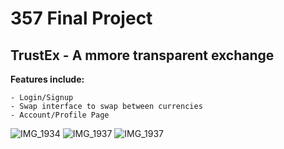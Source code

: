 # 357 Final Project 

## TrustEx - A mmore transparent exchange 

**Features include:** 

    - Login/Signup 
    - Swap interface to swap between currencies 
    - Account/Profile Page
    
![IMG_1934](https://github.com/yousefenein/TrustEx/assets/37770446/28c41b14-2b17-4a21-80ef-1b8b3678ef37)
![IMG_1937](https://github.com/yousefenein/TrustEx/assets/37770446/cc33e265-a6c2-4ee9-b321-92dd4a0badf3)
![IMG_1937](https://github.com/yousefenein/TrustEx/assets/37770446/55b6f890-5741-46bb-8e84-68b9fbe59972)



